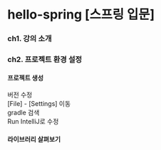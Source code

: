 # hello-spring [스프링 입문]

### ch1. 강의 소개

### ch2. 프로젝트 환경 설정

#### 프로젝트 생성
버전 수정 <br>
[File] - [Settings] 이동 <br>
gradle 검색 <br>
Run IntelliJ로 수정 <br>

#### 라이브러리 살펴보기
